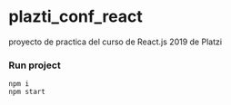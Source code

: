 # plazti_conf_react
proyecto de practica del curso de React.js 2019 de Platzi

### Run project
```
npm i
npm start
```
